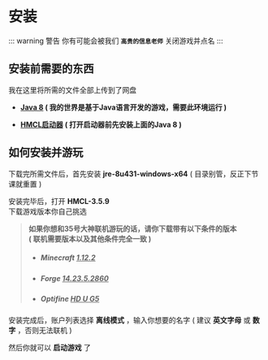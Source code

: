 # 安装

::: warning 警告
你有可能会被我们 **`高贵的信息老师`** 关闭游戏并点名
:::

## 安装前需要的东西

我在这里将所需的文件全部上传到了网盘

- **[Java 8](https://pan.huang1111.cn/s/laqgjIL) ( 我的世界是基于Java语言开发的游戏，需要此环境运行 )**

- **[HMCL启动器](https://pan.huang1111.cn/s/zMeW4hM) ( 打开启动器前先安装上面的Java 8 )**


## 如何安装并游玩

下载完所需文件后，首先安装 **jre-8u431-windows-x64** ( 目录别管，反正下节课就重置 )

安装完毕后，打开 **HMCL-3.5.9**<br>下载游戏版本你自己挑选

> **如果你想和35号大神联机游玩的话，请你下载带有以下条件的版本<br>( 联机需要版本以及其他条件完全一致 )**
>
> - ##### Minecraft <u>1.12.2</u>
>
> - ##### Forge <u>14.23.5.2860</u>
>
> - ##### Optifine <u>HD U G5</u>

安装完成后，账户列表选择 **离线模式** ，输入你想要的名字 ( 建议 **英文字母** 或 **数字** ，否则无法联机 )

然后你就可以 **启动游戏** 了